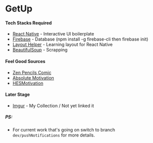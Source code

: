 # GetUp

#### Tech Stacks Required

* [React Native](https://facebook.github.io/react-native/docs/tutorial) - Interactive UI boilerplate
* [Firebase](https://firebase.google.com/) - Database (npm install -g firebase-cli then firebase init)
* [Layout Helper](https://yogalayout.com/playground) - Learning layout for React Native
* [BeautifulSoup](https://www.crummy.com/software/BeautifulSoup/) - Scrapping

#### Feel Good Sources

* [Zen Pencils Comic](https://zenpencils.com/)
* [Absolute Motivation](https://www.youtube.com/channel/UCpmZQGTZXn9xd4nN59pbIWQ)
* [HESMotivation](https://www.youtube.com/channel/UC3gWv-0A3qEeFBJESlsJa0g)

#### Later Stage
* [Imgur](https://imgur.com/user/loserTrying/favorites/folder/1228477/feel-good) - My Collection / Not yet linked it

##### PS:
 * For current work that's going on switch to branch `dev/pushNotifications` for more details.
